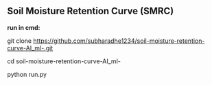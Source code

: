 ## Soil Moisture Retention Curve (SMRC)

**run in cmd:** 

git clone https://github.com/subharadhe1234/soil-moisture-retention-curve-AI_ml-.git

cd soil-moisture-retention-curve-AI_ml-

python run.py   
